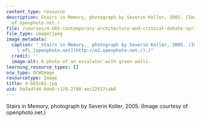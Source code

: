 ```yaml
---
content_type: resource
description: Stairs in Memory, photograph by Severin Koller, 2005. (Image courtesy
  of openphoto.net.)
file: /courses/4-665-contemporary-architecture-and-critical-debate-spring-2002/9a5adfd404e8c1292f80aec22537cab8_4-665s02.jpg
file_type: image/jpeg
image_metadata:
  caption: "_Stairs in Memory,_ photograph by Severin Koller, 2005. (Image courtesy\
    \ of\_[openphoto.net](http://o2.openphoto.net./).)"
  credit: ''
  image-alt: A photo of an escalator with green walls.
learning_resource_types: []
ocw_type: OCWImage
resourcetype: Image
title: 4-665s02.jpg
uid: 9a5adfd4-04e8-c129-2f80-aec22537cab8
---
```

Stairs in Memory, photograph by Severin Koller, 2005. (Image courtesy of openphoto.net.)

